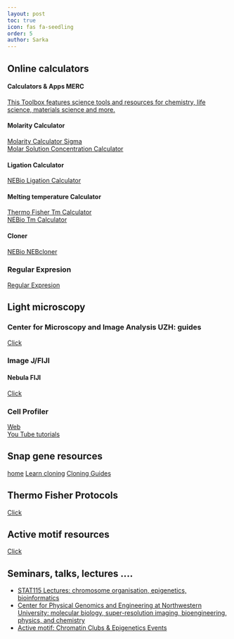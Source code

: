 ```yaml
---
layout: post
toc: true
icon: fas fa-seedling
order: 5
author: Sarka
---
```



## Online calculators

#### Calculators & Apps MERC
[This Toolbox features science tools and resources for chemistry, life science, materials science and more.](https://www.sigmaaldrich.com/CH/en/support/calculators-and-apps)

#### Molarity Calculator
[Molarity Calculator Sigma](https://www.sigmaaldrich.com/CH/fr/support/calculators-and-apps/mass-molarity-calculator?srsltid=AfmBOorsaac7BKk0WhD5_x0mo4iELr1S1a1lRS4quN9XICQeIxsh77vj)<br>
[Molar Solution Concentration Calculator](https://www.physiologyweb.com/calculators/molar_solution_concentration_calculator.html)<br>

#### Ligation Calculator
[NEBio Ligation Calculator](https://nebiocalculator.neb.com/#!/ligation)<br>

#### Melting temperature Calculator
[Thermo Fisher Tm Calculator](https://www.thermofisher.com/ch/en/home/brands/thermo-scientific/molecular-biology/molecular-biology-learning-center/molecular-biology-resource-library/thermo-scientific-web-tools/tm-calculator.html)<br>
[NEBio Tm Calculator](https://tmcalculator.neb.com/#!/main)<br>

#### Cloner
[NEBio NEBcloner](https://nebcloner.neb.com/#!/)<br>

### Regular Expresion
[Regular Expresion](https://regex101.com/)<br>

## Light microscopy

### Center for Microscopy and Image Analysis UZH: guides
[Click](https://zmb.dozuki.com/)

### Image J/FIJI

#### Nebula FIJI
[Click](......)<br>

### Cell Profiler
[Web](......)<br>
[You Tube tutorials](......)<br>

## Snap gene resources
[home](https://www.snapgene.com/resources)
[Learn cloning](https://www.snapgene.com/resources#latest-resources)
[Cloning Guides](https://www.snapgene.com/resources#cloning-guides)

## Thermo Fisher Protocols
[Click](https://www.thermofisher.com/ch/en/home/references/protocols.html)

## Active motif resources
[Click](https://www.activemotif.com/resources)<br>


## Seminars, talks, lectures .... 
* [STAT115 Lectures: chromosome organisation, epigenetics, bioinformatics](https://www.youtube.com/@xiaoleshirleyliu6474/featured)<br>
* [Center for Physical Genomics and Engineering at Northwestern University: molecular biology, super-resolution imaging, bioengineering, physics, and chemistry](https://www.youtube.com/@PhysGenCenter/videos)<br>
* [Active motif: Chromatin Clubs & Epigenetics Events](https://www.activemotif.com/chromatin-clubs)<br>
<br>